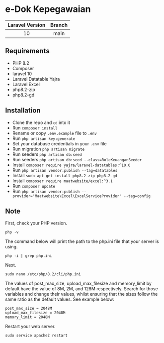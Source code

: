 # e-Dok Kepegawaian

| Laravel Version | Branch |
| :-------------: | :----: |
|       10        |  main  |

## Requirements

-   PHP 8.2
-   Composer
-   laravel 10
-   Laravel Datatable Yajra
-   Laravel Excel
-   php8.2-zip
-   php8.2-gd

## Installation

-   Clone the repo and `cd` into it
-   Run `composer install`
-   Rename or copy `.env.example` file to `.env`
-   Run `php artisan key:generate`
-   Set your database credentials in your `.env` file
-   Run migration `php artisan migrate`
-   Run seeders `php artisan db:seed`
-   Run seeders `php artisan db:seed --class=RoleKeuanganSeeder`
-   Install `composer require yajra/laravel-datatables:^10.0`
-   Run `php artisan vendor:publish --tag=datatables`
-   Install `sudo apt-get install php8.2-zip php8.2-gd`
-   Install `composer require maatwebsite/excel:^3.1`
-   Run `composer update`
-   Run `php artisan vendor:publish --provider="Maatwebsite\Excel\ExcelServiceProvider" --tag=config`


## Note

First, check your PHP version.

```
php -v
```

The command below will print the path to the php.ini file that your server is using.

```
php -i | grep php.ini
```

Next.

```
sudo nano /etc/php/8.2/cli/php.ini
```

The values of post_max_size, upload_max_filesize and memory_limit by default have the value of 8M, 2M, and 128M respectively.
Search for those variables and change their values, whilst ensuring that the sizes follow the same ratio as the default values.
See example below:

```
post_max_size = 2048M
upload_max_filesize = 2048M
memory_limit = 2048M
```

Restart your web server.

```
sudo service apache2 restart
```
